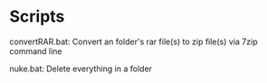 # Scripts
convertRAR.bat: Convert an folder's rar file(s) to zip file(s) via 7zip command line

nuke.bat: Delete everything in a folder

